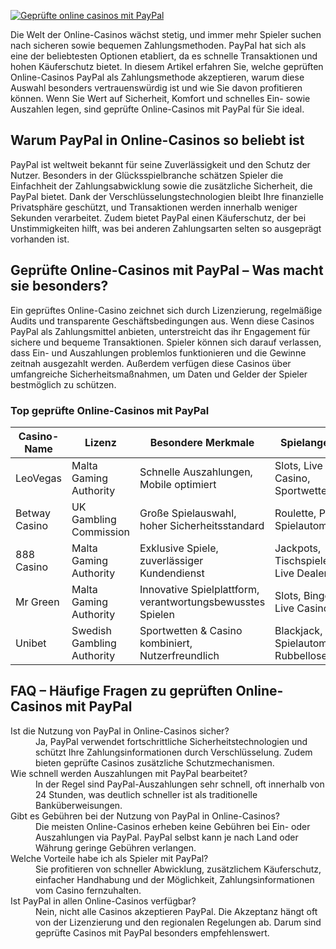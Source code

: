 [![Geprüfte online casinos mit PayPal](https://123-caf.pages.dev/gitsignup.png)](https://vrmoo.ru/Bt82HjjY)

<p>Die Welt der Online-Casinos wächst stetig, und immer mehr Spieler suchen nach sicheren sowie bequemen Zahlungsmethoden. PayPal hat sich als eine der beliebtesten Optionen etabliert, da es schnelle Transaktionen und hohen Käuferschutz bietet. In diesem Artikel erfahren Sie, welche geprüften Online-Casinos PayPal als Zahlungsmethode akzeptieren, warum diese Auswahl besonders vertrauenswürdig ist und wie Sie davon profitieren können. Wenn Sie Wert auf Sicherheit, Komfort und schnelles Ein- sowie Auszahlen legen, sind geprüfte Online-Casinos mit PayPal für Sie ideal.</p>  <h2>Warum PayPal in Online-Casinos so beliebt ist</h2> <p>PayPal ist weltweit bekannt für seine Zuverlässigkeit und den Schutz der Nutzer. Besonders in der Glücksspielbranche schätzen Spieler die Einfachheit der Zahlungsabwicklung sowie die zusätzliche Sicherheit, die PayPal bietet. Dank der Verschlüsselungstechnologien bleibt Ihre finanzielle Privatsphäre geschützt, und Transaktionen werden innerhalb weniger Sekunden verarbeitet. Zudem bietet PayPal einen Käuferschutz, der bei Unstimmigkeiten hilft, was bei anderen Zahlungsarten selten so ausgeprägt vorhanden ist.</p>  <h2>Geprüfte Online-Casinos mit PayPal – Was macht sie besonders?</h2> <p>Ein geprüftes Online-Casino zeichnet sich durch Lizenzierung, regelmäßige Audits und transparente Geschäftsbedingungen aus. Wenn diese Casinos PayPal als Zahlungsmittel anbieten, unterstreicht das ihr Engagement für sichere und bequeme Transaktionen. Spieler können sich darauf verlassen, dass Ein- und Auszahlungen problemlos funktionieren und die Gewinne zeitnah ausgezahlt werden. Außerdem verfügen diese Casinos über umfangreiche Sicherheitsmaßnahmen, um Daten und Gelder der Spieler bestmöglich zu schützen.</p>  <h3>Top geprüfte Online-Casinos mit PayPal</h3> <table>   <thead>     <tr>       <th>Casino-Name</th>       <th>Lizenz</th>       <th>Besondere Merkmale</th>       <th>Spielangebot</th>     </tr>   </thead>   <tbody>     <tr>       <td>LeoVegas</td>       <td>Malta Gaming Authority</td>       <td>Schnelle Auszahlungen, Mobile optimiert</td>       <td>Slots, Live Casino, Sportwetten</td>     </tr>     <tr>       <td>Betway Casino</td>       <td>UK Gambling Commission</td>       <td>Große Spielauswahl, hoher Sicherheitsstandard</td>       <td>Roulette, Poker, Spielautomaten</td>     </tr>     <tr>       <td>888 Casino</td>       <td>Malta Gaming Authority</td>       <td>Exklusive Spiele, zuverlässiger Kundendienst</td>       <td>Jackpots, Tischspiele, Live Dealer</td>     </tr>     <tr>       <td>Mr Green</td>       <td>Malta Gaming Authority</td>       <td>Innovative Spielplattform, verantwortungsbewusstes Spielen</td>       <td>Slots, Bingo, Live Casino</td>     </tr>     <tr>       <td>Unibet</td>       <td>Swedish Gambling Authority</td>       <td>Sportwetten & Casino kombiniert, Nutzerfreundlich</td>       <td>Blackjack, Spielautomaten, Rubbellose</td>     </tr>   </tbody> </table>  <h2>FAQ – Häufige Fragen zu geprüften Online-Casinos mit PayPal</h2> <dl>   <dt>Ist die Nutzung von PayPal in Online-Casinos sicher?</dt>   <dd>Ja, PayPal verwendet fortschrittliche Sicherheitstechnologien und schützt Ihre Zahlungsinformationen durch Verschlüsselung. Zudem bieten geprüfte Casinos zusätzliche Schutzmechanismen.</dd>    <dt>Wie schnell werden Auszahlungen mit PayPal bearbeitet?</dt>   <dd>In der Regel sind PayPal-Auszahlungen sehr schnell, oft innerhalb von 24 Stunden, was deutlich schneller ist als traditionelle Banküberweisungen.</dd>    <dt>Gibt es Gebühren bei der Nutzung von PayPal in Online-Casinos?</dt>   <dd>Die meisten Online-Casinos erheben keine Gebühren bei Ein- oder Auszahlungen via PayPal. PayPal selbst kann je nach Land oder Währung geringe Gebühren verlangen.</dd>    <dt>Welche Vorteile habe ich als Spieler mit PayPal?</dt>   <dd>Sie profitieren von schneller Abwicklung, zusätzlichem Käuferschutz, einfacher Handhabung und der Möglichkeit, Zahlungsinformationen vom Casino fernzuhalten.</dd>    <dt>Ist PayPal in allen Online-Casinos verfügbar?</dt>   <dd>Nein, nicht alle Casinos akzeptieren PayPal. Die Akzeptanz hängt oft von der Lizenzierung und den regionalen Regelungen ab. Darum sind geprüfte Casinos mit PayPal besonders empfehlenswert.</dd> </dl>
